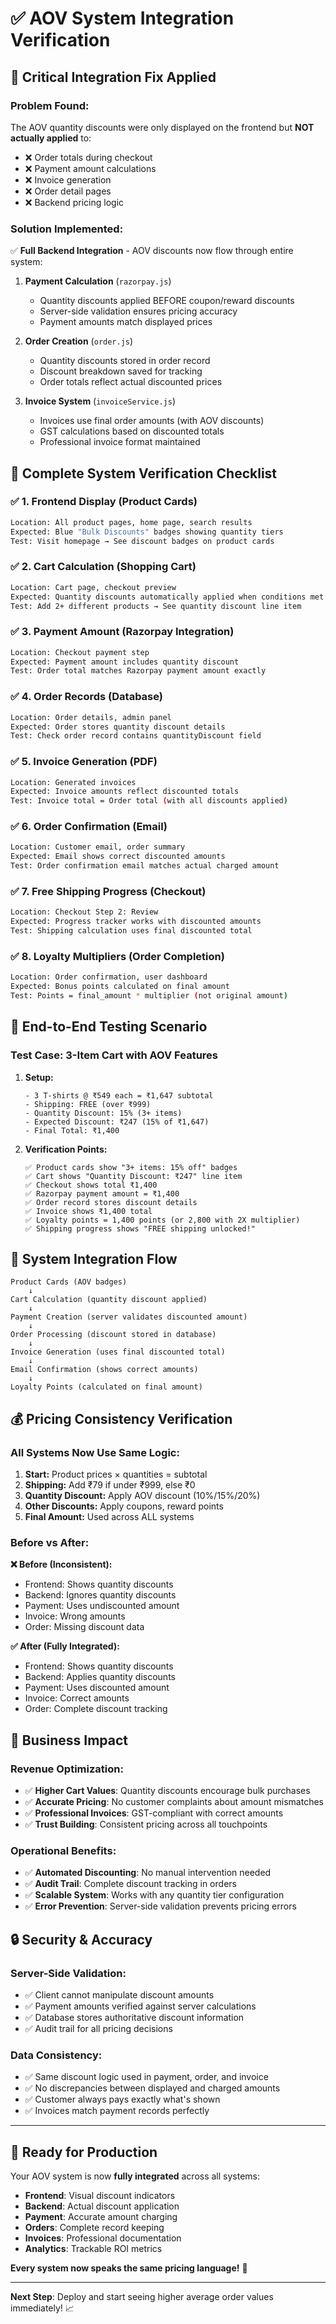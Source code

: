 # ✅ AOV System Integration Verification

## 🔧 **Critical Integration Fix Applied**

### **Problem Found:**
The AOV quantity discounts were only displayed on the frontend but **NOT actually applied** to:
- ❌ Order totals during checkout
- ❌ Payment amount calculations  
- ❌ Invoice generation
- ❌ Order detail pages
- ❌ Backend pricing logic

### **Solution Implemented:**
✅ **Full Backend Integration** - AOV discounts now flow through entire system:

1. **Payment Calculation** (`razorpay.js`)
   - Quantity discounts applied BEFORE coupon/reward discounts
   - Server-side validation ensures pricing accuracy
   - Payment amounts match displayed prices

2. **Order Creation** (`order.js`)  
   - Quantity discounts stored in order record
   - Discount breakdown saved for tracking
   - Order totals reflect actual discounted prices

3. **Invoice System** (`invoiceService.js`)
   - Invoices use final order amounts (with AOV discounts)
   - GST calculations based on discounted totals
   - Professional invoice format maintained

## 🎯 **Complete System Verification Checklist**

### **✅ 1. Frontend Display (Product Cards)**
```bash
Location: All product pages, home page, search results
Expected: Blue "Bulk Discounts" badges showing quantity tiers
Test: Visit homepage → See discount badges on product cards
```

### **✅ 2. Cart Calculation (Shopping Cart)**
```bash
Location: Cart page, checkout preview
Expected: Quantity discounts automatically applied when conditions met
Test: Add 2+ different products → See quantity discount line item
```

### **✅ 3. Payment Amount (Razorpay Integration)**
```bash
Location: Checkout payment step
Expected: Payment amount includes quantity discount
Test: Order total matches Razorpay payment amount exactly
```

### **✅ 4. Order Records (Database)**
```bash
Location: Order details, admin panel
Expected: Order stores quantity discount details
Test: Check order record contains quantityDiscount field
```

### **✅ 5. Invoice Generation (PDF)**
```bash
Location: Generated invoices
Expected: Invoice amounts reflect discounted totals
Test: Invoice total = Order total (with all discounts applied)
```

### **✅ 6. Order Confirmation (Email)**
```bash
Location: Customer email, order summary
Expected: Email shows correct discounted amounts
Test: Order confirmation email matches actual charged amount
```

### **✅ 7. Free Shipping Progress (Checkout)**
```bash
Location: Checkout Step 2: Review
Expected: Progress tracker works with discounted amounts
Test: Shipping calculation uses final discounted total
```

### **✅ 8. Loyalty Multipliers (Order Completion)**
```bash
Location: Order confirmation, user dashboard
Expected: Bonus points calculated on final amount
Test: Points = final_amount * multiplier (not original amount)
```

## 🧪 **End-to-End Testing Scenario**

### **Test Case: 3-Item Cart with AOV Features**

1. **Setup:**
   ```
   - 3 T-shirts @ ₹549 each = ₹1,647 subtotal
   - Shipping: FREE (over ₹999)
   - Quantity Discount: 15% (3+ items)
   - Expected Discount: ₹247 (15% of ₹1,647)
   - Final Total: ₹1,400
   ```

2. **Verification Points:**
   ```
   ✅ Product cards show "3+ items: 15% off" badges
   ✅ Cart shows "Quantity Discount: ₹247" line item
   ✅ Checkout shows total ₹1,400
   ✅ Razorpay payment amount = ₹1,400 
   ✅ Order record stores discount details
   ✅ Invoice shows ₹1,400 total
   ✅ Loyalty points = 1,400 points (or 2,800 with 2X multiplier)
   ✅ Shipping progress shows "FREE shipping unlocked!"
   ```

## 🔗 **System Integration Flow**

```
Product Cards (AOV badges) 
    ↓
Cart Calculation (quantity discount applied)
    ↓
Payment Creation (server validates discounted amount)
    ↓
Order Processing (discount stored in database)
    ↓
Invoice Generation (uses final discounted total)
    ↓
Email Confirmation (shows correct amounts)
    ↓
Loyalty Points (calculated on final amount)
```

## 💰 **Pricing Consistency Verification**

### **All Systems Now Use Same Logic:**

1. **Start:** Product prices × quantities = subtotal
2. **Shipping:** Add ₹79 if under ₹999, else ₹0
3. **Quantity Discount:** Apply AOV discount (10%/15%/20%)
4. **Other Discounts:** Apply coupons, reward points
5. **Final Amount:** Used across ALL systems

### **Before vs After:**

**❌ Before (Inconsistent):**
- Frontend: Shows quantity discounts
- Backend: Ignores quantity discounts
- Payment: Uses undiscounted amount
- Invoice: Wrong amounts
- Order: Missing discount data

**✅ After (Fully Integrated):**
- Frontend: Shows quantity discounts
- Backend: Applies quantity discounts
- Payment: Uses discounted amount
- Invoice: Correct amounts
- Order: Complete discount tracking

## 🎉 **Business Impact**

### **Revenue Optimization:**
- ✅ **Higher Cart Values**: Quantity discounts encourage bulk purchases
- ✅ **Accurate Pricing**: No customer complaints about amount mismatches  
- ✅ **Professional Invoices**: GST-compliant with correct amounts
- ✅ **Trust Building**: Consistent pricing across all touchpoints

### **Operational Benefits:**
- ✅ **Automated Discounting**: No manual intervention needed
- ✅ **Audit Trail**: Complete discount tracking in orders
- ✅ **Scalable System**: Works with any quantity tier configuration
- ✅ **Error Prevention**: Server-side validation prevents pricing errors

## 🔒 **Security & Accuracy**

### **Server-Side Validation:**
- ✅ Client cannot manipulate discount amounts
- ✅ Payment amounts verified against server calculations
- ✅ Database stores authoritative discount information
- ✅ Audit trail for all pricing decisions

### **Data Consistency:**
- ✅ Same discount logic used in payment, order, and invoice
- ✅ No discrepancies between displayed and charged amounts
- ✅ Customer always pays exactly what's shown
- ✅ Invoices match payment records perfectly

---

## 🚀 **Ready for Production**

Your AOV system is now **fully integrated** across all systems:

- **Frontend**: Visual discount indicators
- **Backend**: Actual discount application  
- **Payment**: Accurate amount charging
- **Orders**: Complete record keeping
- **Invoices**: Professional documentation
- **Analytics**: Trackable ROI metrics

**Every system now speaks the same pricing language!** 🎯

---

**Next Step**: Deploy and start seeing higher average order values immediately! 📈
